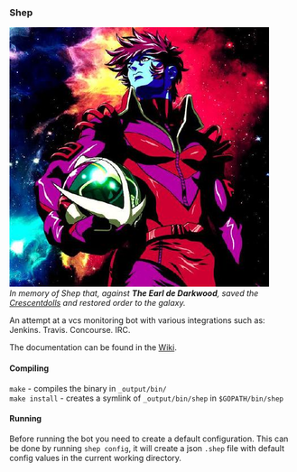 ### Shep

![alt text](assets/shep.jpg "shep")  
*In memory of Shep that, against **The Earl de Darkwood**, saved the
[Crescentdolls](https://en.wikipedia.org/wiki/Interstella_5555:_The_5tory_of_the_5ecret_5tar_5ystem#Characters)
and restored order to the galaxy.*

An attempt at a vcs monitoring bot with various integrations such as: Jenkins.
Travis. Concourse. IRC.

The documentation can be found in the
[Wiki](https://github.com/PI-Victor/shep/wiki).

#### Compiling
`make` - compiles the binary in `_output/bin/`  
`make install` - creates a symlink of `_output/bin/shep` in `$GOPATH/bin/shep`  

#### Running

Before running the bot you need to create a default configuration. This can be
done by running `shep config`, it will create a json `.shep` file with
default config values in the current working directory. 
